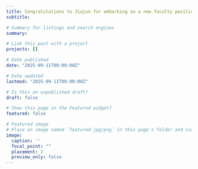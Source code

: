 ```yaml
---
title: Congratulations to Jiajun for embarking on a new faculty position at Nanjing Agricultural University in China! Two-year postdoctoral work has yielded 7 journal publications and two more manuscripts line up. Well-deserved success!! 👋👋
subtitle: 

# Summary for listings and search engines
summary:

# Link this post with a project
projects: []

# Date published
date: "2025-09-11T00:00:00Z"

# Date updated
lastmod: "2025-09-11T00:00:00Z"

# Is this an unpublished draft?
draft: false

# Show this page in the Featured widget?
featured: false

# Featured image
# Place an image named `featured.jpg/png` in this page's folder and customize its options here.
image:
  caption: ''
  focal_point: ""
  placement: 2
  preview_only: false
---
```

